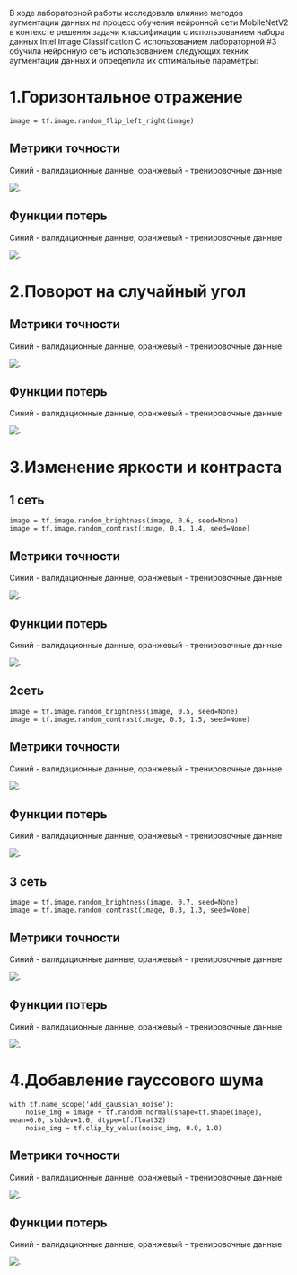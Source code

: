 В ходе лабораторной работы исследовала влияние методов аугментации данных на процесс обучения нейронной сети MobileNetV2 в контексте решения задачи классификации с использованием набора данных Intel Image Classification
С использованием лабораторной #3 обучила нейронную сеть использованием следующих техник аугментации данных и определила их оптимальные параметры:

1.Горизонтальное отражение
========================

    image = tf.image.random_flip_left_right(image)
Метрики точности
-
Синий - валидационные данные, оранжевый - тренировочные данные

![.](https://github.com/baliffagh/SMOMI/blob/Lab4/graph/4fliptrainvalacc.PNG)

Функции потерь
-
Синий - валидационные данные, оранжевый - тренировочные данные

![.](https://github.com/baliffagh/SMOMI/blob/Lab4/graph/4fliptrainvalloss.PNG)


2.Поворот на случайный угол
========================

    
Метрики точности
-
Синий - валидационные данные, оранжевый - тренировочные данные

![.]()

Функции потерь
-
Синий - валидационные данные, оранжевый - тренировочные данные

![.]()

3.Изменение яркости и контраста
========================
1 сеть
-
    image = tf.image.random_brightness(image, 0.6, seed=None)
    image = tf.image.random_contrast(image, 0.4, 1.4, seed=None)
Метрики точности
-
Синий - валидационные данные, оранжевый - тренировочные данные

![.](https://github.com/baliffagh/SMOMI/blob/Lab4/graph/4.1BCtrainvalacc.PNG)

Функции потерь
-
Синий - валидационные данные, оранжевый - тренировочные данные

![.](https://github.com/baliffagh/SMOMI/blob/Lab4/graph/4.1BCtrainvalloss.PNG)

2сеть
-

    image = tf.image.random_brightness(image, 0.5, seed=None)
    image = tf.image.random_contrast(image, 0.5, 1.5, seed=None)
Метрики точности
-
Синий - валидационные данные, оранжевый - тренировочные данные

![.](https://github.com/baliffagh/SMOMI/blob/Lab4/graph/4.2BCtrainvalacc.PNG)

Функции потерь
-
Синий - валидационные данные, оранжевый - тренировочные данные

![.](https://github.com/baliffagh/SMOMI/blob/Lab4/graph/4.2BCtrainvalloss.PNG)

3 сеть
-

    image = tf.image.random_brightness(image, 0.7, seed=None)
    image = tf.image.random_contrast(image, 0.3, 1.3, seed=None)
Метрики точности
-
Синий - валидационные данные, оранжевый - тренировочные данные

![.](https://github.com/baliffagh/SMOMI/blob/Lab4/graph/4.3BCtrainvalacc.PNG)

Функции потерь
-
Синий - валидационные данные, оранжевый - тренировочные данные

![.](https://github.com/baliffagh/SMOMI/blob/Lab4/graph/4.3BCtrainvalloss.PNG)

4.Добавление гауссового шума
========================

    with tf.name_scope('Add_gaussian_noise'):
        noise_img = image + tf.random.normal(shape=tf.shape(image), mean=0.0, stddev=1.0, dtype=tf.float32)
        noise_img = tf.clip_by_value(noise_img, 0.0, 1.0)
Метрики точности
-
Синий - валидационные данные, оранжевый - тренировочные данные

![.](https://github.com/baliffagh/SMOMI/blob/Lab4/graph/4.3Gausstrainvalacc.PNG)

Функции потерь
-
Синий - валидационные данные, оранжевый - тренировочные данные

![.](https://github.com/baliffagh/SMOMI/blob/Lab4/graph/4.3Gausstrainvalacc.PNG)
